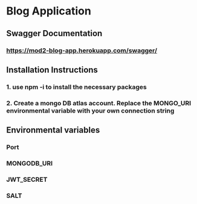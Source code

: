 # Blog Application
## Swagger Documentation
### https://mod2-blog-app.herokuapp.com/swagger/

## Installation Instructions
### 1. use npm -i to install the necessary packages
### 2. Create a mongo DB atlas account. Replace the MONGO_URI environmental variable with your own connection string

## Environmental variables
### Port
### MONGODB_URI
### JWT_SECRET
### SALT
